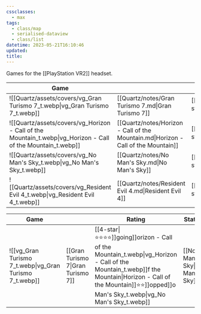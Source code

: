 ```yaml
---
cssclasses:
  - max
tags:
  - class/map
  - serialised-dataview
  - class/list
datetime: 2023-05-21T16:10:46
updated: 
title: 
---
```

Games for the [[PlayStation VR2]] headset.

<!-- QueryToSerialize: table without id embed(link(thumbnail)) as "Game", file.link as "", rating as Rating, link(split( filter(file.tags, (t) => startswith(t, "#status") )[0], "/" )[1]) as Status from #class/video-game where contains(platform, [[PlayStation VR2]]) sort file.name -->
<!-- SerializedQuery: table without id embed(link(thumbnail)) as "Game", file.link as "", rating as Rating, link(split( filter(file.tags, (t) => startswith(t, "#status") )[0], "/" )[1]) as Status from #class/video-game where contains(platform, [[PlayStation VR2]]) sort file.name -->

| Game                                                                                                         |                                                                                    | Rating                               | Status                                   |
| ------------------------------------------------------------------------------------------------------------ | ---------------------------------------------------------------------------------- | ------------------------------------ | ---------------------------------------- |
| ![[Quartz/assets/covers/vg_Gran Turismo 7_t.webp\|vg_Gran Turismo 7_t.webp]]                                 | [[Quartz/notes/Gran Turismo 7.md\|Gran Turismo 7]]                                 | [[Quartz/notes/4-star.md\|⭐️⭐️⭐️⭐️]] | [[Quartz/notes/ongoing.md\|ongoing]]     |
| ![[Quartz/assets/covers/vg_Horizon - Call of the Mountain_t.webp\|vg_Horizon - Call of the Mountain_t.webp]] | [[Quartz/notes/Horizon - Call of the Mountain.md\|Horizon - Call of the Mountain]] | [[Quartz/notes/4-star.md\|⭐️⭐️⭐️⭐️]] | [[Quartz/notes/dropped.md\|dropped]]     |
| ![[Quartz/assets/covers/vg_No Man's Sky_t.webp\|vg_No Man's Sky_t.webp]]                                     | [[Quartz/notes/No Man's Sky.md\|No Man's Sky]]                                     | [[Quartz/notes/4-star.md\|⭐️⭐️⭐️⭐️]] | [[Quartz/notes/completed.md\|completed]] |
| ![[Quartz/assets/covers/vg_Resident Evil 4_t.webp\|vg_Resident Evil 4_t.webp]]                               | [[Quartz/notes/Resident Evil 4.md\|Resident Evil 4]]                               | [[Quartz/notes/3-star.md\|⭐️⭐️⭐️]]   | [[Quartz/notes/completed.md\|completed]] |
<!-- SerializedQuery END -->
<!-- SerializedQuery: table without id embed(link(thumbnail)) as "Game", file.link as "", rating as Rating, link(split( filter(file.tags, (t) => startswith(t, "#status") )[0], "/" )[1]) as Status from #class/video-game where contains(platform, [[PlayStation VR2]]) sort file.name -->

| Game                                                                                                         |                                                                                    | Rating                               | Status                                   |
| ------------------------------------------------------------------------------------------------------------ | ---------------------------------------------------------------------------------- | ------------------------------------ | ---------------------------------------- |
| ![[vg_Gran Turismo 7_t.webp\|vg_Gran Turismo 7_t.webp]]            | [[Gran Turismo 7\|Gran Turismo 7]]                 | [[4-star\|⭐️⭐️⭐️⭐️]]going]]orizon - Call of the Mountain_t.webp\|vg_Horizon - Call of the Mountain_t.webp]]f the Mountain\|Horizon - Call of the Mountain]]️⭐️⭐️]]opped]]o Man's Sky_t.webp\|vg_No Man's Sky_t.webp]]                | [[No Man's Sky\|No Man's Sky]]                     | [[4-star\|⭐️⭐️⭐️⭐️]]completed]]ent Evil 4_t.webp\|vg_Resident Evil 4_t.webp]]          | [[Resident Evil 4\|Resident Evil 4]]               | [[3-star\|⭐️⭐️⭐️]]\|completed]]edQuery END -->
